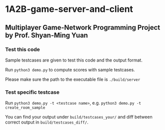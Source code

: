 # 1A2B-game-server-and-client
## Multiplayer Game-Network Programming Project by Prof. Shyan-Ming Yuan


### Test this code
Sample testcases are given to test this code and the output format.

Run `python3 demo.py` to compute scores with sample testcases.

Please make sure the path to the executable file is `./build/server`

### Test specific testcase
Run `python3 demo.py -t <testcase name>`, e.g. `python3 demo.py -t create_room_sample`

You can find your output under `build/testcases_your/` and diff between correct output in `build/testcases_diff/`.
